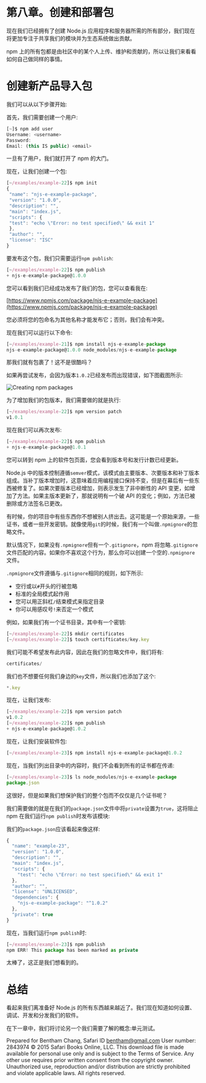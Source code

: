 # 第八章。创建和部署包

现在我们已经拥有了创建 Node.js 应用程序和服务器所需的所有部分，我们现在将更加专注于共享我们的模块并为生态系统做出贡献。

npm 上的所有包都是由社区中的某个人上传、维护和贡献的，所以让我们来看看如何自己做同样的事情。

# 创建新产品导入包

我们可以从以下步骤开始:

首先，我们需要创建一个用户:

```js
[~]$ npm add user 
Username: <username>
Password:
Email: (this IS public) <email>

```

一旦有了用户，我们就打开了 npm 的大门。

现在，让我们创建一个包:

```js
[~/examples/example-22]$ npm init
{
 "name": "njs-e-example-package",
 "version": "1.0.0",
 "description": "",
 "main": "index.js",
 "scripts": {
 "test": "echo \"Error: no test specified\" && exit 1"
 },
 "author": "",
 "license": "ISC"
}

```

要发布这个包，我们只需要运行`npm publish`:

```js
[~/examples/example-22]$ npm publish
+ njs-e-example-package@1.0.0

```

您可以看到我们已经成功发布了我们的包，您可以查看我在:

[https://www.npmjs.com/package/njs-e-example-package](https://www.npmjs.com/package/njs-e-example-package)

您必须将您的包命名为其他名称才能发布它；否则，我们会有冲突。

现在我们可以运行以下命令:

```js
[~/examples/example-21]$ npm install njs-e-example-package
njs-e-example-package@1.0.0 node_modules/njs-e-example-package

```

那我们就有包裹了！这不是很酷吗？

如果再尝试发布，会因为版本`1.0.2`已经发布而出现错误，如下图截图所示:

![Creating npm packages](graphics/B04729_08_01.jpg)

为了增加我们的包版本，我们需要做的就是执行:

```js
[~/examples/example-22]$ npm version patch
v1.0.1

```

现在我们可以再次发布:

```js
[~/examples/example-22]$ npm publish
+ njs-e-example-package@1.0.1

```

您可以转到 npm 上的软件包页面，您会看到版本号和发行计数已经更新。

Node.js 中的版本控制遵循`semver`模式，该模式由主要版本、次要版本和补丁版本组成。当补丁版本增加时，这意味着应用编程接口保持不变，但是在幕后有一些东西被修复了。如果次要版本已经增加，则表示发生了非中断性的 API 变更，如增加了方法。如果主版本更新了，那就说明有一个破 API 的变化；例如，方法已被删除或方法签名已更改。

有时候，你的项目中有些东西你不想被别人挤出去。这可能是一个原始来源，一些证书，或者一些开发密钥。就像使用`git`的时候，我们有一个叫做`.npmignore`的忽略文件。

默认情况下，如果没有`.npmignore`但有一个`.gitignore`，npm 将忽略`.gitignore`文件匹配的内容。如果你不喜欢这个行为，那么你可以创建一个空的`.npmignore`文件。

`.npmignore`文件遵循与`.gitignore`相同的规则，如下所示:

*   空行或以`#`开头的行被忽略
*   标准的全局模式起作用
*   您可以用正斜杠`/`结束模式来指定目录
*   你可以用感叹号`!`来否定一个模式

例如，如果我们有一个证书目录，其中有一个密钥:

```js
[~/examples/example-22]$ mkdir certificates
[~/examples/example-22]$ touch certifticates/key.key

```

我们可能不希望发布此内容，因此在我们的忽略文件中，我们将有:

```js
certificates/

```

我们也不想要任何我们身边的`key`文件，所以我们也添加了这个:

```js
*.key

```

现在，让我们发布:

```js
[~/examples/example-22]$ npm version patch
v1.0.2
[~/examples/example-22]$ npm publish
+ njs-e-example-package@1.0.2

```

现在，让我们安装软件包:

```js
[~/examples/example-23]$ npm install njs-e-example-package@1.0.2

```

现在，当我们列出目录中的内容时，我们不会看到所有的证书都在传递:

```js
[~/examples/example-23]$ ls node_modules/njs-e-example-package
package.json

```

这很好，但是如果我们想保护我们的整个包而不仅仅是几个证书呢？

我们需要做的就是在我们的`package.json`文件中将`private`设置为`true`，这将阻止 npm 在我们运行`npm publish`时发布该模块:

我们的`package.json`应该看起来像这样:

```js
{
  "name": "example-23",
  "version": "1.0.0",
  "description": "",
  "main": "index.js",
  "scripts": {
    "test": "echo \"Error: no test specified\" && exit 1"
  },
  "author": "",
  "license": "UNLICENSED",
  "dependencies": {
    "njs-e-example-package": "^1.0.2"
  },
  "private": true
}
```

现在，当我们运行`npm publish`时:

```js
[~/examples/example-23]$ npm publish
npm ERR! This package has been marked as private

```

太棒了，这正是我们想看到的。

# 总结

看起来我们离准备好 Node.js 的所有东西越来越近了。我们现在知道如何设置、调试、开发和分发我们的软件。

在下一章中，我们将讨论另一个我们需要了解的概念:单元测试。

Prepared for Bentham Chang, Safari ID bentham@gmail.com User number: 2843974 © 2015 Safari Books Online, LLC. This download file is made available for personal use only and is subject to the Terms of Service. Any other use requires prior written consent from the copyright owner. Unauthorized use, reproduction and/or distribution are strictly prohibited and violate applicable laws. All rights reserved.